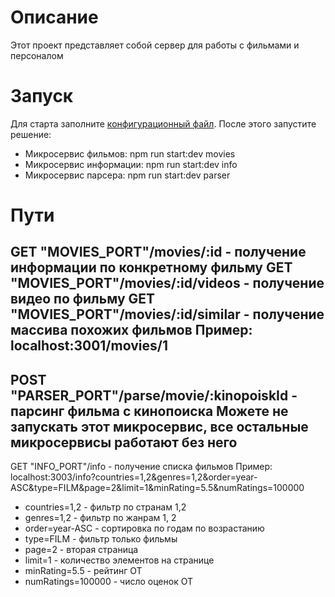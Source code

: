 # Описание
Этот проект представляет собой сервер для работы с фильмами и персоналом

# Запуск
Для старта заполните [конфигурационный файл](.env). После этого запустите решение:
- Микросервис фильмов: npm run start:dev movies
- Микросервис информации: npm run start:dev info
- Микросервис парсера: npm run start:dev parser

# Пути
GET "MOVIES_PORT"/movies/:id - получение информации по конкретному фильму
GET "MOVIES_PORT"/movies/:id/videos - получение видео по фильму
GET "MOVIES_PORT"/movies/:id/similar - получение массива похожих фильмов
Пример: localhost:3001/movies/1
---
POST "PARSER_PORT"/parse/movie/:kinopoiskId - парсинг фильма с кинопоиска
Можете не запускать этот микросервис, все остальные микросервисы работают без него
---
GET "INFO_PORT"/info - получение списка фильмов
Пример: localhost:3003/info?countries=1,2&genres=1,2&order=year-ASC&type=FILM&page=2&limit=1&minRating=5.5&numRatings=100000
- countries=1,2 - фильтр по странам 1,2
- genres=1,2 - фильтр по жанрам 1, 2
- order=year-ASC - сортировка по годам по возрастанию
- type=FILM - фильтр только фильмы
- page=2 - вторая страница
- limit=1 - количество элементов на странице
- minRating=5.5 - рейтинг ОТ
- numRatings=100000 - число оценок ОТ